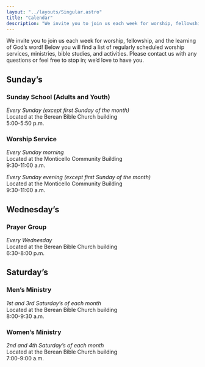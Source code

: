 ```yaml
---
layout: "../layouts/Singular.astro"
title: "Calendar"
description: "We invite you to join us each week for worship, fellowship, and the learning of God’s word!"
---
```


We invite you to join us each week for worship, fellowship, and the learning of God’s word! Below you will find a list of regularly scheduled worship services, ministries, bible studies, and activities. Please contact us with any questions or feel free to stop in; we’d love to have you.

## Sunday’s
### Sunday School (Adults and Youth)
*Every Sunday (except first Sunday of the month)*<br>
Located at the Berean Bible Church building<br>
5:00-5:50 p.m.

### Worship Service
*Every Sunday morning*<br>
Located at the Monticello Community Building<br>
9:30-11:00 a.m.

*Every Sunday evening (except first Sunday of the month)*<br>
Located at the Monticello Community Building<br>
9:30-11:00 a.m.

## Wednesday’s 
### Prayer Group<br>
*Every Wednesday*<br>
Located at the Berean Bible Church building<br>
6:30-8:00 p.m.

## Saturday’s
### Men’s Ministry
*1st and 3rd Saturday’s of each month*<br>
Located at the Berean Bible Church building<br>
8:00-9:30 a.m.

### Women’s Ministry
*2nd and 4th Saturday’s of each month*<br>
Located at the Berean Bible Church building<br>
7:00-9:00 a.m.
